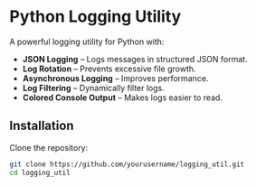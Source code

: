 # Python Logging Utility

A powerful logging utility for Python with:
- **JSON Logging** – Logs messages in structured JSON format.
- **Log Rotation** – Prevents excessive file growth.
- **Asynchronous Logging** – Improves performance.
- **Log Filtering** – Dynamically filter logs.
- **Colored Console Output** – Makes logs easier to read.

## Installation
Clone the repository:
```bash
git clone https://github.com/yourusername/logging_util.git
cd logging_util